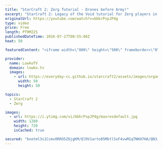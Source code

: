 ```yaml
---
title: "StarCraft 2: Zerg Tutorial - Drones before Army!"
excerpt: "StarCraft 2: Legacy of the Void tutorial for Zerg players in 1 vs 1. Subscribe for more videos: http://lowko.tv/youtube More StarCraft 2 tutorials: https://goo.gl/a5vYOq  Figuring out how many Drones you can get away with is extremely important. If you're trying to improve with Zerg, it is arguably speaking"
originalUrl: https://youtube.com/watch?v=bbkrPspJP4g
type: video
price: Free
length: PT9M22S
publishedDateTime: 2016-07-27T08:55:06Z
heat: 50

featuredContent: "<iframe width=\"800\" height=\"500\" frameborder=\"0\" src=\"https://www.youtube.com/embed/bbkrPspJP4g\" allow=\"accelerometer; autoplay; encrypted-media; gyroscope; picture-in-picture\" allowfullscreen></iframe>"

provider:
  name: LowkoTV
  domain: lowko.tv
  images:
    - url: https://everyday-cc.github.io/starcraft2/assets/images/organizations/lowko.tv-50x50.jpg
      width: 50
      height: 50

topics:
  - StarCraft 2
  - Zerg

images:
  - url: https://i.ytimg.com/vi/bbkrPspJP4g/maxresdefault.jpg
    width: 1280
    height: 720
    isCached: true

secured: "bxetml3s1CcmvORRO5ZOjgKM/QlRV1arto05MbtlSxF4vwM1qTNKH7HA/QN3JI4AqAXzjh89hKqbrJTTojdUONzetusjNS4R0yhtq/s9LLIhqATwtee1+CeTP9uGZb5rrAknS74qPcuLFglk4/ZZ/xKHSYbCxIOA5y5lHzekscR42KVcp77fASjx026uvxC7Qfo+ksqyycE0YcWN++kQHIypgWh2FEHGOue1/hCxOw+YPI0w/Jq2uzGuIx663GjV0Cfg2VAvCl26ac0OTqgJgEZyhrMDOyzeA4ij3Ig9JPf8H6dB4NQ4q2McOTNE/0qZ3rmw3O9dwniE1Z6sWT1eff6mVHGdb21X1UGy12xqGnNHqZ8BUMeWxXj9By0Yw4gF64/FzvXz/Nswkr/XKf/+wF4MUO1M668z076Zn3Tk/SngY3C/beCNcfe+MNxUlYhQ;xwTKTcn/nzAl+grplYPUOg=="
---
```



